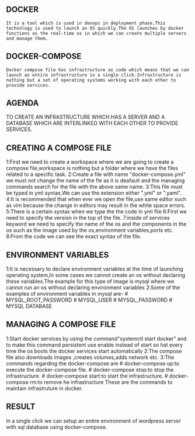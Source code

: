 DOCKER
------
    
    It is a tool which is used in devops in deployment phase,This technology is used to launch an OS quickly.The OS launches by docker functions as the real-time os in which we can create multiple servers and manage them.

DOCKER-COMPOSE
--------------
    
    Docker compose file has infrastructure as code which means that we can launch an entire infrastructure in a single click.Infrastructure is nothing but a set of operating systems working with each other to provide services.


AGENDA
-------

 TO CREATE AN INFRASTRUCTURE WHICH HAS A SERVER AND A DATABASE WHICH ARE INTERLINKED WITH EACH OTHER TO PROVIDE SERVICES. 
    
CREATING A COMPOSE FILE
-----------------------

1:First we need to create a workspace where we are going to create a compose file,workspace is nothing but a folder where we have the files related to a specific task.
2:Create a file with name "docker-compose.yml" we must not change the name of the fle as it is deafault and the managing commands search for the file with the above same name.
3:This file must be typed in yml syntax,We can use the extension either ".yml" or ".yaml".
4:It is recommended that when ever we open the file,use same editor such as vim because the change in editors may result in the white space errors.
5:There is a certain syntax when we type the the code in yml file
6:First we need to specify the version in the top of the file.
7:inside of services keyword we need to specify the name of the os and the components in the os such as the image used by the os,environment variables,ports etc.
8:From the code we can see the exact syntax of the file.


ENVIRONMENT VARIABLES
---------------------
1:It is necessary to declare environment variables at the time of launching operating system,In some cases we cannot create an os without declaring these variables.The example for this type of image is mysql where we cannot run an os without declaring environment variables
2:Some of the examples of environment variables in mysql are-
      # MYSQL_ROOT_PASSWORD
      # MYSQL_USER
      # MYSQL_PASSWORD
      # MYSQL DATABASE


MANAGING A COMPOSE FILE
--------------------------------

1:Start docker services by using the command"systemctl start docker" and to make this command persistent use enable instead of start so hat every time the os boots the docker services start automatically
2:The compose file also downloads images ,creates volumes,adds network etc.
3:The commands regarding the docker-compose are
      # docker-compose up:to execute the docker-compose file.
      # docker-compose stop:to stop the infrastructure.
      # docker-compose start:to start the infrastructure.
      # docker-compose rm:to remove he infrastructure
      These are the commands to maintain infrastruture in docker.
      
RESULT
------

   In a single click we can setup an entire environment of wordpress server with sql database using docker-compose.

